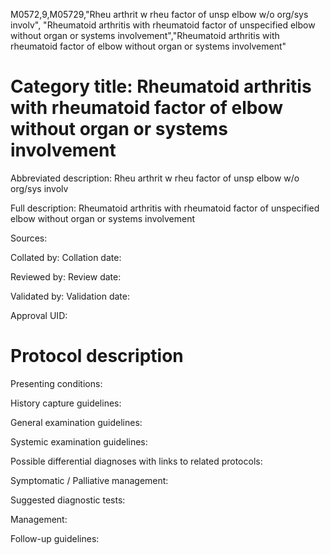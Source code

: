 M0572,9,M05729,"Rheu arthrit w rheu factor of unsp elbow w/o org/sys involv", "Rheumatoid arthritis with rheumatoid factor of unspecified elbow without organ or systems involvement","Rheumatoid arthritis with rheumatoid factor of elbow without organ or systems involvement"
# Category title: Rheumatoid arthritis with rheumatoid factor of elbow without organ or systems involvement

Abbreviated description: Rheu arthrit w rheu factor of unsp elbow w/o org/sys involv

Full description: Rheumatoid arthritis with rheumatoid factor of unspecified elbow without organ or systems involvement

Sources:

Collated by:
Collation date:

Reviewed by:
Review date:

Validated by:
Validation date:

Approval UID:

# Protocol description

Presenting conditions:

History capture guidelines:

General examination guidelines:

Systemic examination guidelines:

Possible differential diagnoses with links to related protocols:

Symptomatic / Palliative management:

Suggested diagnostic tests:

Management:

Follow-up guidelines:
